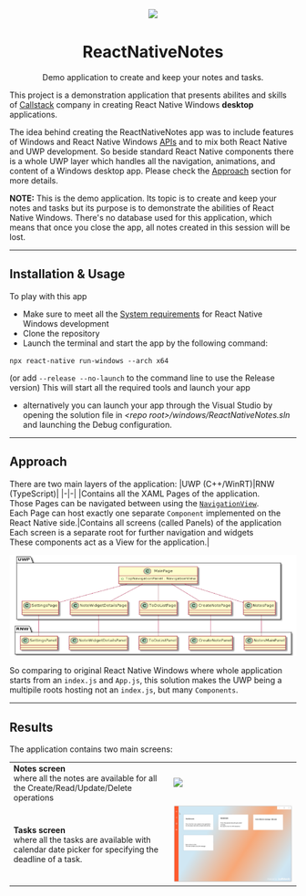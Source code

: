 <p align="center">
  <img src="https://raw.githubusercontent.com/callstack/ReactNativeNotes/main/Resources/img/RNN_README_logo_icon_orange.png"/>
  <h1 align="center"> ReactNativeNotes </h1>
</p>
<p align="center">
    Demo application to create and keep your notes and tasks.
</p>

This project is a demonstration application that presents abilites and skills of [Callstack](https://callstack.com) company in creating React Native Windows **desktop** applications.

The idea behind creating the ReactNativeNotes app was to include features of Windows and React Native Windows [APIs](https://docs.microsoft.com/en-us/windows/uwp/cpp-and-winrt-apis/consume-apis) and to mix both React Native and UWP development.
So beside standard React Native components there is a whole UWP layer which handles all the navigation, animations, and content of a Windows desktop app.
Please check the [Approach](#Approach) section for more details.

**NOTE:** This is the demo application. Its topic is to create and keep your notes and tasks but its purpose is to demonstrate the abilities of React Native Windows. There's no database used for this application, which means that once you close the app, all notes created in this session will be lost.


---
  
## Installation & Usage ##

To play with this app
* Make sure to meet all the [System requirements](https://microsoft.github.io/react-native-windows/docs/rnw-dependencies) for React Native Windows development
* Clone the repository
* Launch the terminal and start the app by the following command:
```
npx react-native run-windows --arch x64
```
(or add `--release --no-launch` to the command line to use the Release version)
This will start all the required tools and launch your app
* alternatively you can launch your app through the Visual Studio by opening the solution file in *\<repo root>/windows/ReactNativeNotes.sln* and launching the Debug configuration.


---

## Approach ##

There are two main layers of the application:
|UWP (C++/WinRT)|RNW (TypeScript)|
|-|-|
|Contains all the XAML Pages of the application.<br>Those Pages can be navigated between using the [`NavigationView`](https://docs.microsoft.com/en-us/uwp/api/windows.ui.xaml.controls.navigationview?view=winrt-20348).<br>Each Page can host exactly one separate `Component` implemented on the React Native side.|Contains all screens (called Panels) of the application<br>Each screen is a separate root for further navigation and widgets<br>These components act as a View for the application.|


![Architecture diagram](./Resources/README-arch_raw_transparent.png)

So comparing to original React Native Windows where whole application starts from an `index.js` and `App.js`, this solution makes the UWP being a multipile roots hosting not an `index.js`, but many `Components`.


---

## Results ##

The application contains two main screens:

|||
|-|-|
|**Notes screen**<br>where all the notes are available for all the Create/Read/Update/Delete operations | ![](./Resources/CRUD-presentation.gif)|
**Tasks screen**<br>where all the tasks are available with calendar date picker for specifying the deadline of a task.|![](./Resources/README-tasks.gif)|

